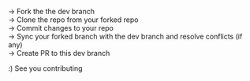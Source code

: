 -> Fork the the dev branch <br>
-> Clone the repo from your forked repo <br>
-> Commit changes to your repo <br>
-> Sync your forked branch with the dev branch and resolve conflicts (if any) <br>
-> Create PR to this dev branch <br>

:) See you contributing
